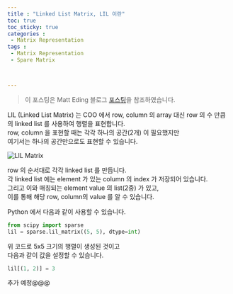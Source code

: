 ```yaml
---
title : "Linked List Matrix, LIL 이란"
toc: true
toc_sticky: true
categories :	
 - Matrix Representation
tags :
 - Matrix Representation
 - Spare Matrix 



---
```


> 이 포스팅은 Matt Eding 블로그 [포스팅](https://matteding.github.io/2019/04/25/sparse-matrices/#coordinate-matrix)을 참조하였습니다.

LIL (Linked List Matrix) 는 COO 에서 row, column 의 array 대신 row 의 수 만큼의 linked list 를 사용하여 행렬을 표현합니다.   
row, column 을 표현할 때는 각각 하나의 공간(2개) 이 필요했지만  
여기서는 하나의 공간만으로도 표현할 수 있습니다. 

![LIL Matrix](https://matteding.github.io/images/lil.gif)

row 의 순서대로 각각 linked list 를 만듭니다.  
각 linked list 에는 element 가 있는 column 의 index 가 저장되어 있습니다.   
그리고 이와 매칭되는 element value 의 list(2중) 가 있고,   
이를 통해 해당 row, column의 value 를 알 수 있습니다.

Python 에서 다음과 같이 사용할 수 있습니다.  

```python
from scipy import sparse
lil = sparse.lil_matrix((5, 5), dtype=int)
```

위 코드로 5x5 크기의 행렬이 생성된 것이고  
다음과 같이 값을 설정할 수 있습니다.

```python
lil[(1, 2)] = 3 
```

 

추가 예정@@@

